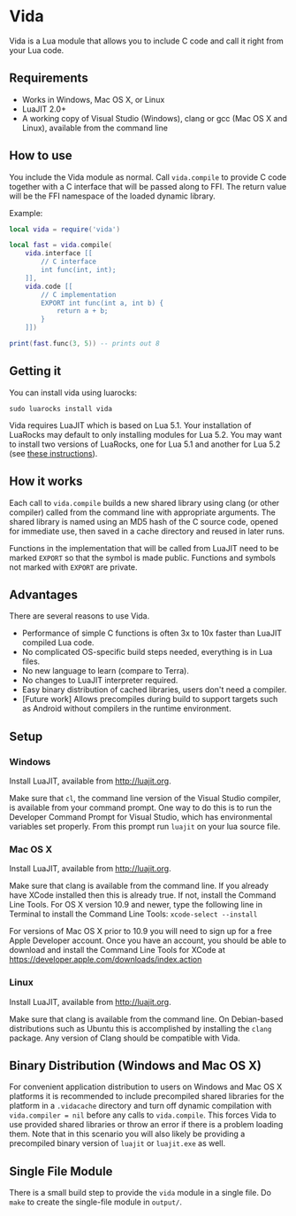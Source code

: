 # Vida

Vida is a Lua module that allows you to include C code and call it
right from your Lua code. 

## Requirements

* Works in Windows, Mac OS X, or Linux
* LuaJIT 2.0+
* A working copy of Visual Studio (Windows),
clang or gcc (Mac OS X and Linux), available from the command line

## How to use

You include the Vida module as normal. Call `vida.compile` to provide
C code together with a C interface that will be passed along to
FFI. The return value will be the FFI namespace of the loaded dynamic
library.

Example:

```lua
local vida = require('vida')

local fast = vida.compile(
    vida.interface [[
        // C interface
        int func(int, int);
    ]],
    vida.code [[
        // C implementation
        EXPORT int func(int a, int b) {
            return a + b;
        }
    ]])

print(fast.func(3, 5)) -- prints out 8
```

## Getting it

You can install vida using luarocks:
```
sudo luarocks install vida
```
Vida requires LuaJIT which is based on Lua 5.1. Your installation
of LuaRocks may default to only installing modules for Lua 5.2.
You may want to install two versions of LuaRocks, one for Lua 5.1 and
another for Lua 5.2 (see [these instructions](http://stackoverflow.com/questions/20321560/how-do-install-libraries-for-both-lua5-2-and-5-1-using-luarocks)).

## How it works

Each call to `vida.compile` builds a new shared library using clang
(or other compiler) called from the command line with appropriate arguments.
The shared library is named using an MD5 hash of the C source code,
opened for immediate use, then saved in a cache directory and reused in
later runs.

Functions in the implementation that will be called from LuaJIT need to
be marked `EXPORT` so that the symbol is made public. Functions
and symbols not marked with `EXPORT` are private.

## Advantages

There are several reasons to use Vida. 

* Performance of simple C functions is often 3x to 10x faster than LuaJIT
compiled Lua code.
* No complicated OS-specific build steps needed, everything is in Lua files.
* No new language to learn (compare to Terra).
* No changes to LuaJIT interpreter required.
* Easy binary distribution of cached libraries, users don't need a compiler.
* [Future work] Allows precompiles during build to support targets
such as Android without compilers in the runtime environment.

## Setup

### Windows

Install LuaJIT, available from http://luajit.org.

Make sure that `cl`, the command line version of the Visual Studio compiler,
is available from your command prompt. One way to do this is to run the
Developer Command Prompt for Visual Studio, which has environmental
variables set properly. From this prompt run `luajit` on your lua source
file.

### Mac OS X

Install LuaJIT, available from http://luajit.org.

Make sure that clang is available from the command line. If you already
have XCode installed then this is already true. If not, install the Command Line
Tools. For OS X version 10.9 and newer, type the following line in Terminal
to install the Command Line Tools: `xcode-select --install`

For versions of Mac OS X prior to 10.9 you will need to sign up for a
free Apple Developer account. Once you have an account, you should be
able to download and install the Command Line Tools for XCode at
https://developer.apple.com/downloads/index.action

### Linux

Install LuaJIT, available from http://luajit.org.

Make sure that clang is available from the command line. On Debian-based
distributions such as Ubuntu this is accomplished by installing the ``clang``
package. Any version of Clang should be compatible with Vida.

## Binary Distribution (Windows and Mac OS X)

For convenient application distribution to users on Windows and Mac OS X platforms
it is recommended to include precompiled shared libraries for the platform
in a `.vidacache` directory and turn off dynamic compilation
with `vida.compiler = nil` before any calls to `vida.compile`. This
forces Vida to use provided shared libraries or throw an error if there
is a problem loading them. Note that in this scenario you will also
likely be providing a precompiled binary version of `luajit` or
`luajit.exe` as well.

## Single File Module

There is a small build step to provide the `vida` module in a single
file. Do `make` to create the single-file module in `output/`.
